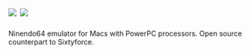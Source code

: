 <h1><img src=https://home.macintosh.garden/~retroreviewyt/Mupen64-ppc/Mupen64-PPC.PNG>
<img src=https://home.macintosh.garden/~retroreviewyt/Mupen64-ppc/Header.JPG></h1>

Ninendo64 emulator for Macs with PowerPC processors. 
Open source counterpart to Sixtyforce.

